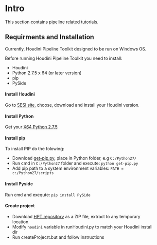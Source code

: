 # Intro
This section contains pipeline related tutorials.

## Requirments and Installation
Currently, Houdini Pipeline Toolkit designed to be run on Windows OS.

Before running Houdini Pipeline Toolkit you need to install:
- Houdini  
- Python 2.7.5 x 64 (or later version) 
- pip  
- PySide

#### Install Houdini
Go to [SESI site](https://www.sidefx.com/products/compare/), choose, download and install your Houdini version.

#### Install Python
Get your [X64 Python 2.7.5](https://www.python.org/downloads/release/python-275/)

#### Install pip
To install PIP do the folowing:
* Download [get-pip.py](https://bootstrap.pypa.io/get-pip.py), place in Python folder, e.g `C:/Python27/` 
* Run cmd in `C:/Python27` folder and execute: `python get-pip.py`  
* Add pip path to a system environment variables: `PATH = c:/Python27/scripts`  

#### Install Pyside
Run cmd and exequte: `pip install PySide`

#### Create project
* Download [HPT repository](https://github.com/kiryha/Houdini) as a ZIP file, extract to any temporary location.
* Modify `houdini` variable in runHoudini.py to match your Houdini install dir
* Run createProjecrt.but and follow instructions